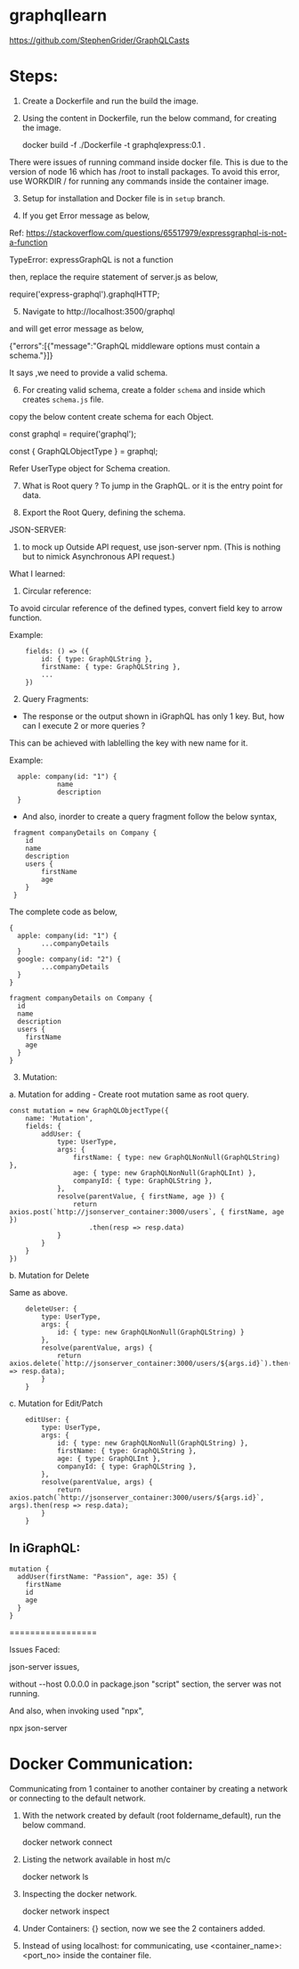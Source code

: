 # graphqllearn

https://github.com/StephenGrider/GraphQLCasts

Steps:
=====

1. Create a Dockerfile and run the build the image.
2. Using the content in Dockerfile, run the below command, for creating the image.

    docker build -f ./Dockerfile -t graphqlexpress:0.1 .

There were issues of running command inside docker file. This is due to the version of node 16 which has /root to install
packages. To avoid this error, use WORKDIR /<folder> for running any commands inside the container image.

3. Setup for installation and Docker file is in ```setup``` branch.

4. If you get Error message as below,

Ref: https://stackoverflow.com/questions/65517979/expressgraphql-is-not-a-function

TypeError: expressGraphQL is not a function

then, replace the require statement of server.js as below,

require('express-graphql').graphqlHTTP;

5. Navigate to http://localhost:3500/graphql

and will get error message as below,

{"errors":[{"message":"GraphQL middleware options must contain a schema."}]}

It says ,we need to provide a valid schema.

6. For creating valid schema, create a folder ```schema``` and inside which creates ```schema.js``` file.

copy the below content create schema for each Object.

const graphql = require('graphql');

const { GraphQLObjectType } = graphql; 

Refer UserType object for Schema creation.


7. What is Root query ? To jump in the GraphQL. or it is the entry point for data.

8. Export the Root Query, defining the schema.

JSON-SERVER:

1. to mock up Outside API request, use json-server npm. (This is nothing but to nimick Asynchronous API request.)

What I learned:

1. Circular reference:

To avoid circular reference of the defined types, convert field key to arrow function.

Example:
```
    fields: () => ({
        id: { type: GraphQLString },
        firstName: { type: GraphQLString },
        ...
    })
```

2. Query Fragments:

- The response or the output shown in iGraphQL has only 1 key. But, how can I execute 2 or more queries ?

This can be achieved with lablelling the key with new name for it.

Example: 

```
  apple: company(id: "1") {
		    name
            description
  }
```

 - And also, inorder to create a query fragment follow the below syntax,
```
 fragment companyDetails on Company {
    id
    name
    description
    users {
        firstName
        age
    }
 }
```

The complete code as below,

```
{
  apple: company(id: "1") {
		...companyDetails
  }
  google: company(id: "2") {
		...companyDetails
  }
}

fragment companyDetails on Company {
  id
  name
  description
  users {
    firstName
    age
  }
}
```

3. Mutation:

a. Mutation for adding - Create root mutation same as root query. 

```
const mutation = new GraphQLObjectType({
    name: 'Mutation',
    fields: {
        addUser: {
            type: UserType,
            args: {
                firstName: { type: new GraphQLNonNull(GraphQLString) },
                age: { type: new GraphQLNonNull(GraphQLInt) },
                companyId: { type: GraphQLString },
            },
            resolve(parentValue, { firstName, age }) {
                return axios.post(`http://jsonserver_container:3000/users`, { firstName, age })
                    .then(resp => resp.data)
            }
        }
    }
})
```

b. Mutation for Delete

Same as above.

```
    deleteUser: {
        type: UserType,
        args: {
            id: { type: new GraphQLNonNull(GraphQLString) }
        },
        resolve(parentValue, args) {
            return axios.delete(`http://jsonserver_container:3000/users/${args.id}`).then(resp => resp.data);
        }
    }
```

c. Mutation for Edit/Patch

```
    editUser: {
        type: UserType,
        args: {
            id: { type: new GraphQLNonNull(GraphQLString) },
            firstName: { type: GraphQLString },
            age: { type: GraphQLInt },
            companyId: { type: GraphQLString },
        },
        resolve(parentValue, args) {
            return axios.patch(`http://jsonserver_container:3000/users/${args.id}`, args).then(resp => resp.data);
        }
    }
```


In iGraphQL:
-----------
```
mutation {
  addUser(firstName: "Passion", age: 35) {
    firstName
    id
    age
  }
}
```







=================

Issues Faced:

json-server issues,

without --host 0.0.0.0 in package.json "script" section, the server was not running.

And also, when invoking used "npx",

npx json-server



Docker Communication:
=====================

Communicating from 1 container to another container by creating a network or connecting to the default network.

1. With the network created by default (root foldername_default), run the below command. 

    docker network connect <network-name> <container-name>

2. Listing the network available in host m/c

    docker network ls

3. Inspecting the docker network.

    docker network inspect <network-name>

4. Under Containers: {} section, now we see the 2 containers added.

5. Instead of using localhost:<port> for communicating, use <container_name>:<port_no> inside the container file.

